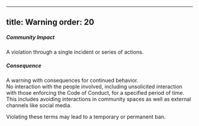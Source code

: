 ***

title: Warning
order: 20
---------

##### Community Impact

A violation through a single incident or series of actions.

##### Consequence

A warning with consequences for continued behavior.\
No interaction with the people involved, including unsolicited
interaction with those enforcing the Code of Conduct, for a
specified period of time. This includes avoiding interactions
in community spaces as well as external channels like social
media.

Violating these terms may lead to a temporary or permanent ban.
